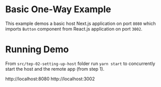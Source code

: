 # Basic One-Way Example

This example demos a basic host Next.js application on port `8080` which imports `Button` component from React.js application on port `3002`.

# Running Demo

From `src/tep-02-setting-up-host` folder run `yarn start` to concurrently start the host and the remote app (from step 1).

http://localhost:8080
http://localhost:3002
